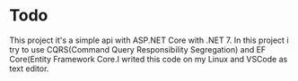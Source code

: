 # Todo
This project it's a simple api with ASP.NET Core with .NET 7.
In this project i try to use CQRS(Command Query Responsibility Segregation) and
EF Core(Entity Framework Core.I writed this code on my Linux and VSCode as text editor.
